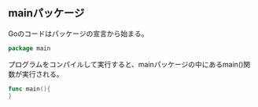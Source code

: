## mainパッケージ
Goのコードはパッケージの宣言から始まる。

```.go
package main
```

プログラムをコンパイルして実行すると、mainパッケージの中にあるmain()関数が実行される。

```main.go
func main(){
}
```
